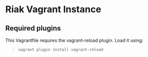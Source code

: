 # Riak Vagrant Instance

## Required plugins

This Vagrantfile requires the vagrant-reload plugin. Load it using:

> `vagrant plugin install vagrant-reload`
